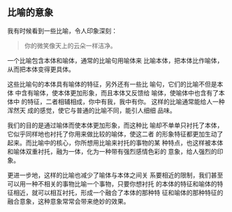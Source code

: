 ## 比喻的意象
我有时候看到一些比喻，令人印象深刻：
> 你的微笑像天上的云朵一样洁净。

一个比喻包含本体和喻体，通常的比喻句用喻体来
比喻本体，把本体比作喻体，从而把本体变得更具体。

这些比喻句的本体具有喻体的特征，另外还有一些比
喻句，它们的比喻不但是本体 中含有喻体，使本体更加形象，而且本体又反馈给
喻体，使喻体中也含有了本体中 的特征，二者相辅相成，你中有我，我中有你。
这样的比喻通常能给人一种浑然天 成的感觉，使它与普通的比喻不同，能引人细细
品味。

我们的目的是通过喻体而使本体更加形象，而这种比
喻却不单单只衬托了本体，它似乎同样地也衬托了你用来做比较的喻体，使这二者
的形象特征都更加生动了起来。而比喻中的核心，你所想用比喻来衬托的事物的某
种特点，也这样被本体和喻体双重衬托，融为一体，化为一种带有强烈感情色彩的
意象，给人强烈的印象。

更进一步地，这样的比喻也减少了喻体与本体之间关
系要相近的限制，我们甚至可以用一种不相关的事物比喻一个事物，只要你想衬托
的本体的特征和喻体的特征相近，就可以相互衬托，形成一个融合了本体的那种特
征和喻体的那种特征的融合意象，这种意象常常会带来绝妙的效果。

